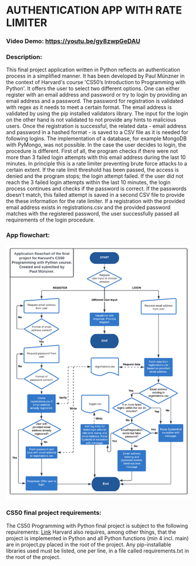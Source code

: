  # AUTHENTICATION APP WITH RATE LIMITER
 ### Video Demo:  https://youtu.be/gy8zwpGeDAU
 ### Description:
 This final project application written in Python reflects an authentication process in a simplified manner. It has been developed by Paul Münzner in the context of Harvard's course 'CS50’s Introduction to Programming with Python'. It offers the user to select two different options. One can either register with an email address and password or try to login by providing an email address and a password. The password for registration is validated with regex as it needs to meet a certain format. The email address is validated by using the pip installed validators library. The input for the login on the other hand is not validated to not provide any hints to malicious users. Once the registration is successful, the related data - email address and password in a hashed format - is saved to a CSV file as it is needed for following logins. The implementation of a database, for example MongoDB with PyMongo, was not possible. In the case the user decides to login, the procedure is different. First of all, the program checks if there were not more than 3 failed login attempts with this email address during the last 10 minutes. In principle this is a rate limiter preventing brute force attacks to a certain extent. If the rate limit threshold has been passed, the access is denied and the program stops; the login attempt failed. If the user did not reach the 3 failed login attempts within the last 10 minutes, the login process continues and checks if the password is correct. If the passwords doesn't match, this failed attempt is saved in a second CSV file to provide the these information for the rate limiter. If a registration with the provided email address exists in registrations.csv and the provided password matches with the registered password, the user successfully passed all requirements of the login procedure.

 ### App flowchart:

![My Image](cs50-flowchart-paul-muenzner.png)

 ### CS50 final project requirements:
 The CS50 Programming with Python final project is subject to the following repuirements: [Link](https://cs50.harvard.edu/python/2022/project/)
 Harvard also requires, among other things, that the project is implemented in Python and all Python functions (min 4 incl. main) are in project.py placed in the root of the project.
 Any pip-installable libraries used must be listed, one per line, in a file called requirements.txt in the root of the project.

